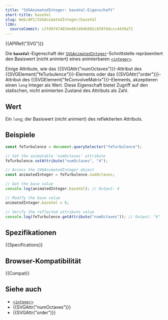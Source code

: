 ```yaml
---
title: "SVGAnimatedInteger: baseVal-Eigenschaft"
short-title: baseVal
slug: Web/API/SVGAnimatedInteger/baseVal
l10n:
  sourceCommit: c2fd97474834e061404b992c8397d4ccc4439a71
---
```


{{APIRef("SVG")}}

Die **`baseVal`**-Eigenschaft der [`SVGAnimatedInteger`](/de/docs/Web/API/SVGAnimatedInteger)-Schnittstelle repräsentiert den Basiswert (nicht animiert) eines animierbaren [`<integer>`](/de/docs/Web/SVG/Guides/Content_type#integer).

Einige Attribute, wie das {{SVGAttr("numOctaves")}}-Attribut des {{SVGElement("feTurbulence")}}-Elements oder das {{SVGAttr("order")}}-Attribut des {{SVGElement("feConvolveMatrix")}}-Elements, akzeptieren einen `long` Integer als Wert. Diese Eigenschaft bietet Zugriff auf den statischen, nicht animierten Zustand des Attributs als Zahl.

## Wert

Ein `long`; der Basiswert (nicht animiert) des reflektierten Attributs.

## Beispiele

```js
const feTurbulence = document.querySelector("feTurbulence");

// Set the animatable 'numOctaves' attribute
feTurbulence.setAttribute("numOctaves", "4");

// Access the SVGAnimatedInteger object
const animatedInteger = feTurbulence.numOctaves;

// Get the base value
console.log(animatedInteger.baseVal); // Output: 4

// Modify the base value
animatedInteger.baseVal = 6;

// Verify the reflected attribute value
console.log(feTurbulence.getAttribute("numOctaves")); // Output: "6"
```

## Spezifikationen

{{Specifications}}

## Browser-Kompatibilität

{{Compat}}

## Siehe auch

- [`<integer>`](/de/docs/Web/SVG/Guides/Content_type#integer)
- {{SVGAttr("numOctaves")}}
- {{SVGAttr("order")}}
